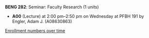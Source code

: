 **BENG 282**: Seminar: Faculty Research (1 units)

- **A00** (Lecture) at 2:00 pm–2:50 pm on Wednesday at PFBH 191 by Engler, Adam J. (A08630863)

[Enrollment numbers over time](./BENG282.tsv)
